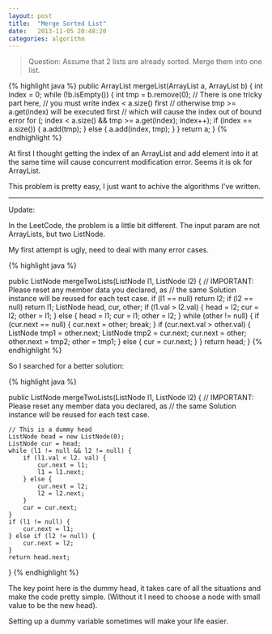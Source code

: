 ```yaml
---
layout: post
title:  "Merge Sorted List"
date:   2013-11-05 20:48:20
categories: algorithm
---
```


> Question: Assume that 2 lists are already sorted. Merge them into one list.

{% highlight java %}
public ArrayList<Integer> mergeList(ArrayList<Integer> a, ArrayList<Integer> b) {
    int index = 0;
    while (!b.isEmpty()) {
        int tmp = b.remove(0);
        // There is one tricky part here,
        // you must write index < a.size() first
        // otherwise tmp >= a.get(index) will be executed first
        // which will cause the index out of bound error
        for (; index < a.size() && tmp >= a.get(index); index++);
        if (index == a.size()) {
            a.add(tmp);
        } else {
            a.add(index, tmp);
        }
    }
    return a;
}
{% endhighlight %}
	
At first I thought getting the index of an ArrayList and add element into it at the same time will cause concurrent modification error. Seems it is ok for ArrayList.

This problem is pretty easy, I just want to achive the algorithms I've written.

-------
Update:

In the LeetCode, the problem is a little bit different. The input param are not ArrayLists, but two ListNode.

My first attempt is ugly, need to deal with many error cases.

{% highlight java %}

public ListNode mergeTwoLists(ListNode l1, ListNode l2) {
    // IMPORTANT: Please reset any member data you declared, as
    // the same Solution instance will be reused for each test case.
    if (l1 == null) return l2;
    if (l2 == null) return l1;
    ListNode head, cur, other;
    if (l1.val > l2.val) {
        head = l2;
        cur = l2;
        other = l1;
    } else {
        head = l1;
        cur = l1;
        other = l2;
    }
    while (other != null) {
        if (cur.next == null) {
            cur.next = other;
            break;
        }
        if (cur.next.val > other.val) {
            ListNode tmp1 = other.next;
            ListNode tmp2 = cur.next;
            cur.next = other;
            other.next = tmp2;
            other = tmp1;
        } else {
            cur = cur.next;
        }
    }
    return head;
}
{% endhighlight %}
    
So I searched for a better solution:

{% highlight java %}

public ListNode mergeTwoLists(ListNode l1, ListNode l2) {
	// IMPORTANT: Please reset any member data you declared, as
    // the same Solution instance will be reused for each test case.
        
    // This is a dummy head
    ListNode head = new ListNode(0);
    ListNode cur = head;
    while (l1 != null && l2 != null) {
        if (l1.val < l2. val) {
            cur.next = l1;
            l1 = l1.next;
        } else {
    		cur.next = l2;
            l2 = l2.next;
        }
        cur = cur.next;
    }
    if (l1 != null) {  
        cur.next = l1;  
    } else if (l2 != null) {  
        cur.next = l2;  
    }  
    return head.next;  
}
{% endhighlight %}

The key point here is the dummy head, it takes care of all the situations and make the code pretty simple. (Without it I need to choose a node with small value to be the new head).

Setting up a dummy variable sometimes will make your life easier.